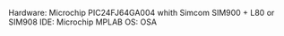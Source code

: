 Hardware: Microchip PIC24FJ64GA004 whith Simcom SIM900 + L80 or SIM908
IDE: Microchip MPLAB
OS: OSA
 
